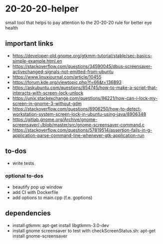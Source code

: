 # 20-20-20-helper
small tool that helps to pay attention to the 20-20-20 rule for better eye health

## important links
- https://developer-old.gnome.org/gtkmm-tutorial/stable/sec-basics-simple-example.html.en
- https://stackoverflow.com/questions/34590045/dbus-screensaver-activechanged-signals-not-emitted-from-ubuntu 
- https://www.linuxjournal.com/article/10455 
- https://forum.kde.org/viewtopic.php?f=66&t=136893 
- https://askubuntu.com/questions/854745/how-to-make-a-script-that-interacts-with-screen-lock-unlock 
- https://unix.stackexchange.com/questions/86221/how-can-i-lock-my-screen-in-gnome-3-without-gdm 
- https://stackoverflow.com/questions/8906250/how-to-detect-workstation-system-screen-lock-in-ubuntu-using-java/8906348
- https://gitlab.gnome.org/Archive/gnome-screensaver/-/blob/master/src/gnome-screensaver-command.c
- https://stackoverflow.com/questions/57819514/assertion-fails-in-g-application-parse-command-line-whenever-gtk-application-run

##  to-dos
- write tests

### optional to-dos
- beautify pop up window
- add CI with Dockerfile
- add options to main.cpp (f.e. goptions)

## dependencies
- install gtkmm: apt-get install libgtkmm-3.0-dev
- install gnome screensaver to test with checkScreenStatus.sh: apt-get install gnome-screensaver
